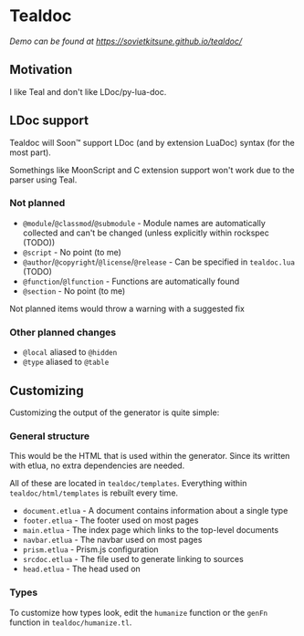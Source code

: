 # Tealdoc

*Demo can be found at <https://sovietkitsune.github.io/tealdoc/>*

## Motivation

I like Teal and don't like LDoc/py-lua-doc.

## LDoc support

Tealdoc will Soon™️ support LDoc (and by extension LuaDoc) syntax (for the most part).

Somethings like MoonScript and C extension support won't work due to the parser using Teal.

### Not planned

* `@module`/`@classmod`/`@submodule` - Module names are automatically collected and can't be changed (unless explicitly within rockspec (TODO))
* `@script` - No point (to me)
* `@author`/`@copyright`/`@license`/`@release` - Can be specified in `tealdoc.lua` (TODO)
* `@function`/`@lfunction` - Functions are automatically found
* `@section` - No point (to me)

Not planned items would throw a warning with a suggested fix

### Other planned changes

* `@local` aliased to `@hidden`
* `@type` aliased to `@table`

## Customizing

Customizing the output of the generator is quite simple:

### General structure

This would be the HTML that is used within the generator. Since its written with etlua, no extra dependencies are needed.

All of these are located in `tealdoc/templates`. Everything within `tealdoc/html/templates` is rebuilt every time.

* `document.etlua` - A document contains information about a single type
* `footer.etlua` - The footer used on most pages
* `main.etlua` - The index page which links to the top-level documents
* `navbar.etlua` - The navbar used on most pages
* `prism.etlua` - Prism.js configuration
* `srcdoc.etlua` - The file used to generate linking to sources
* `head.etlua` - The head used on 

### Types

To customize how types look, edit the `humanize` function or the `genFn` function in `tealdoc/humanize.tl`.
